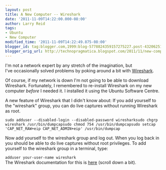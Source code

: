 ```yaml
---
layout: post
title: A New Computer -- Wireshark
date: '2011-11-09T14:22:00.000-08:00'
author: Larry Reid
tags:
- Ubuntu
- New Computer
modified_time: '2011-11-09T14:22:49.875-08:00'
blogger_id: tag:blogger.com,1999:blog-5778824359157275227.post-4320625106288178747
blogger_orig_url: http://technopragmatica.blogspot.com/2011/11/new-computer-wireshark.html
---
```


I'm not a network expert by any stretch of the imagination, but
I've occasionally solved problems by poking around a bit with
[Wireshark][1].  
  
Of course, if my network is down I'm not going to be able to download
Wireshark. Fortunately, I remembered to re-install Wireshark on my new
computer *before* I needed it. I installed it using the Ubuntu Software
Centre.  
  
A new feature of Wireshark that I didn't know about: If you add yourself
to the "wireshark" group, you can do live captures without running
Wireshark as root.  
  
`sudo adduser --disabled-login --disabled-password wiresharksudo chgrp
wireshark /usr/bin/dumpcapsudo chmod 754 /usr/bin/dumpcapsudo setcap
'CAP_NET_RAW+eip CAP_NET_ADMIN+eip' /usr/bin/dumpcap`  
  
Now add yourself to the wireshark group and log out. When you log back
in you should be able to do live captures without root privileges. To
add yourself to the wireshark group in a terminal, type:  
  
`adduser your-user-name wireshark`  
 The Wireshark documentation for this is [here][2] (scroll down a bit).



[1]: http://www.wireshark.org/
[2]: http://wiki.wireshark.org/CaptureSetup/CapturePrivileges
